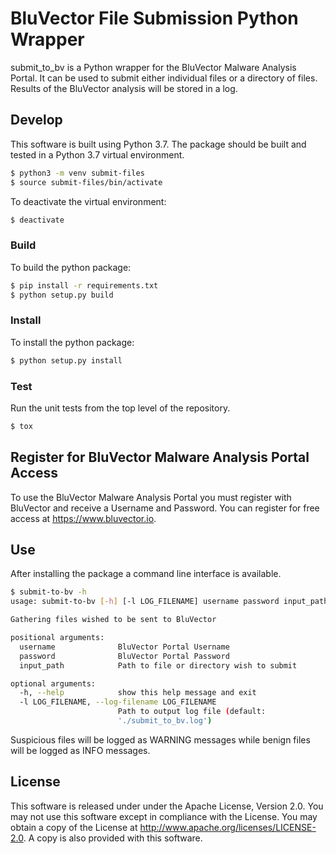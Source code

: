 # BluVector File Submission Python Wrapper
submit_to_bv is a Python wrapper for the BluVector Malware Analysis Portal. It can be used to submit either individual files or a directory of files. Results of the BluVector analysis will be stored in a log. 

## Develop
This software is built using Python 3.7. The package should be built and tested in a Python 3.7 virtual environment.
```sh
$ python3 -m venv submit-files
$ source submit-files/bin/activate
```

To deactivate the virtual environment:
```sh
$ deactivate
```

### Build
To build the python package:
```sh
$ pip install -r requirements.txt
$ python setup.py build
```

### Install
To install the python package:
```sh
$ python setup.py install
```

### Test
Run the unit tests from the top level of the repository.

```sh
$ tox
```

## Register for BluVector Malware Analysis Portal Access
To use the BluVector Malware Analysis Portal you must register with BluVector and receive a Username and Password. You can register for free access at https://www.bluvector.io. 

## Use
After installing the package a command line interface is available. 

```sh
$ submit-to-bv -h
usage: submit-to-bv [-h] [-l LOG_FILENAME] username password input_path

Gathering files wished to be sent to BluVector

positional arguments:
  username              BluVector Portal Username
  password              BluVector Portal Password
  input_path            Path to file or directory wish to submit

optional arguments:
  -h, --help            show this help message and exit
  -l LOG_FILENAME, --log-filename LOG_FILENAME
                        Path to output log file (default:
                        './submit_to_bv.log')
```

Suspicious files will be logged as WARNING messages while benign files will be logged as INFO messages.

## License
This software is released under under the Apache License, Version 2.0. You may not use this software except in compliance with the License.
You may obtain a copy of the License at http://www.apache.org/licenses/LICENSE-2.0. A copy is also provided with this software.
